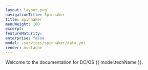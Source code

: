 ```yaml
---
layout: layout.pug
navigationTitle: Spinnaker
title: Spinnaker
menuWeight: 100
excerpt:
featureMaturity:
enterprise: false
model: /services/spinnaker/data.yml
render: mustache
---
```


Welcome to the documentation for DC/OS {{ model.techName }}.
